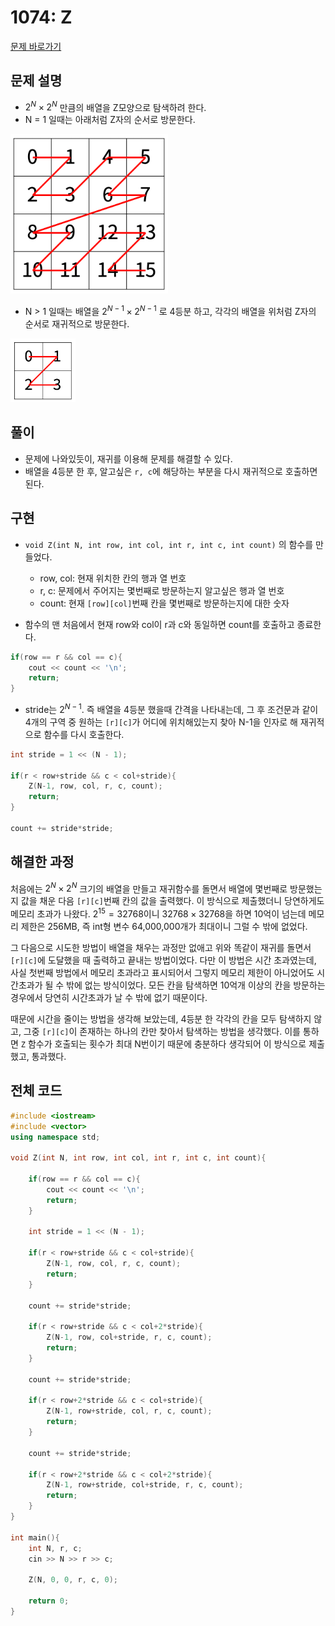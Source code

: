 # 1074: Z

[문제 바로가기](https://www.acmicpc.net/problem/1074)

## 문제 설명

- $2^N\times2^N$ 만큼의 배열을 Z모양으로 탐색하려 한다.
- N = 1 일때는 아래처럼 Z자의 순서로 방문한다.

![N=1](img/1.png)

- N > 1 일때는 배열을 $2^{N-1}\times2^{N-1}$ 로 4등분 하고, 각각의 배열을 위처럼 Z자의 순서로 재귀적으로 방문한다.

![N>1](img/2.png)

## 풀이

- 문제에 나와있듯이, 재귀를 이용해 문제를 해결할 수 있다.
- 배열을 4등분 한 후, 알고싶은 `r, c`에 해당하는 부분을 다시 재귀적으로 호출하면 된다.

## 구현

- `void Z(int N, int row, int col, int r, int c, int count)` 의 함수를 만들었다.
    - row, col: 현재 위치한 칸의 행과 열 번호
    - r, c: 문제에서 주어지는 몇번째로 방문하는지 알고싶은 행과 열 번호
    - count: 현재 `[row][col]`번째 칸을 몇번째로 방문하는지에 대한 숫자

- 함수의 맨 처음에서 현재 row와 col이 r과 c와 동일하면 count를 호출하고 종료한다.

```cpp
if(row == r && col == c){
    cout << count << '\n';
    return;
}
```

- stride는 $2^{N-1}$. 즉 배열을 4등분 했을때 간격을 나타내는데, 그 후 조건문과 같이 4개의 구역 중 원하는 `[r][c]`가 어디에 위치해있는지 찾아 N-1을 인자로 해 재귀적으로 함수를 다시 호출한다.

```cpp
int stride = 1 << (N - 1);

if(r < row+stride && c < col+stride){
    Z(N-1, row, col, r, c, count);
    return;
}

count += stride*stride;
```


## 해결한 과정

처음에는 $2^N\times2^N$ 크기의 배열을 만들고 재귀함수를 돌면서 배열에 몇번째로 방문했는지 값을 채운 다음 `[r][c]`번째 칸의 값을 출력했다. 이 방식으로 제출했더니 당연하게도 메모리 초과가 나왔다. $2^{15}=32768$이니 $32768\times32768$을 하면 10억이 넘는데 메모리 제한은 256MB, 즉 int형 변수 64,000,000개가 최대이니 그럴 수 밖에 없었다.

그 다음으로 시도한 방법이 배열을 채우는 과정만 없애고 위와 똑같이 재귀를 돌면서 `[r][c]`에 도달했을 때 출력하고 끝내는 방법이었다. 다만 이 방법은 시간 초과였는데, 사실 첫번째 방법에서 메모리 초과라고 표시되어서 그렇지 메모리 제한이 아니었어도 시간초과가 될 수 밖에 없는 방식이었다. 모든 칸을 탐색하면 10억개 이상의 칸을 방문하는 경우에서 당연히 시간초과가 날 수 밖에 없기 때문이다.

때문에 시간을 줄이는 방법을 생각해 보았는데, 4등분 한 각각의 칸을 모두 탐색하지 않고, 그중 `[r][c]`이 존재하는 하나의 칸만 찾아서 탐색하는 방법을 생각했다. 이를 통하면 `Z` 함수가 호출되는 횟수가 최대 N번이기 때문에 충분하다 생각되어 이 방식으로 제출했고, 통과했다.

## 전체 코드

```cpp
#include <iostream>
#include <vector>
using namespace std;

void Z(int N, int row, int col, int r, int c, int count){

    if(row == r && col == c){
        cout << count << '\n';
        return;
    }

    int stride = 1 << (N - 1);

    if(r < row+stride && c < col+stride){
        Z(N-1, row, col, r, c, count);
        return;
    }
    
    count += stride*stride;

    if(r < row+stride && c < col+2*stride){
        Z(N-1, row, col+stride, r, c, count);
        return;
    }

    count += stride*stride;

    if(r < row+2*stride && c < col+stride){
        Z(N-1, row+stride, col, r, c, count);
        return;
    }
    
    count += stride*stride;

    if(r < row+2*stride && c < col+2*stride){
        Z(N-1, row+stride, col+stride, r, c, count);
        return;
    }
}

int main(){
    int N, r, c;
    cin >> N >> r >> c;

    Z(N, 0, 0, r, c, 0);
    
    return 0;
}

```
